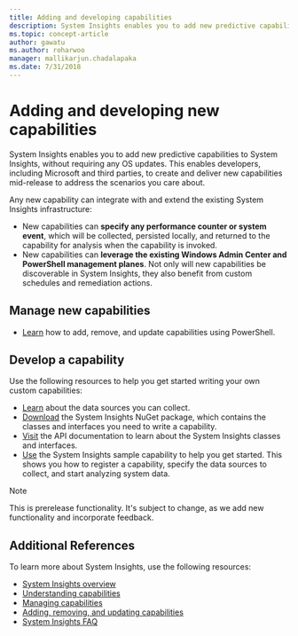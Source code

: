 ```yaml
---
title: Adding and developing capabilities
description: System Insights enables you to add new predictive capabilities to System Insights, without requiring any OS updates. This enables developers, including Microsoft and third parties, to create and deliver new capabilities mid-release to address the scenarios you care about. New capabilities can specify custom data to collect and analyze, and they also integrate with the existing System Insights management planes.
ms.topic: concept-article
author: gawatu
ms.author: roharwoo
manager: mallikarjun.chadalapaka
ms.date: 7/31/2018
---
```


# Adding and developing new capabilities

System Insights enables you to add new predictive capabilities to System Insights, without requiring any OS updates. This enables developers, including Microsoft and third parties, to create and deliver new capabilities mid-release to address the scenarios you care about.

Any new capability can integrate with and extend the existing System Insights infrastructure:

- New capabilities can **specify any performance counter or system event**, which will be collected, persisted locally, and returned to the capability for analysis when the capability is invoked.
- New capabilities can **leverage the existing Windows Admin Center and PowerShell management planes**. Not only will new capabilities be discoverable in System Insights, they also benefit from custom schedules and remediation actions.

## Manage new capabilities
- [Learn](add-remove-update-capabilities.md) how to add, remove, and update capabilities using PowerShell.

## Develop a capability
Use the following resources to help you get started writing your own custom capabilities:
- [Learn](data-sources.md) about the data sources you can collect.
- [Download](https://www.nuget.org/packages/Microsoft.WindowsServer.SystemInsights/) the System Insights NuGet package, which contains the classes and interfaces you need to write a capability.
- [Visit](/dotnet/api/microsoft.systeminsights.capability) the API documentation to learn about the System Insights classes and interfaces.
- [Use](https://aka.ms/systeminsights-samplecapability) the System Insights sample capability to help you get started. This shows you how to register a capability, specify the data sources to collect, and start analyzing system data.

>[!NOTE]
>This is prerelease functionality. It's subject to change, as we add new functionality and incorporate feedback.

## Additional References
To learn more about System Insights, use the following resources:

- [System Insights overview](overview.md)
- [Understanding capabilities](understanding-capabilities.md)
- [Managing capabilities](managing-capabilities.md)
- [Adding, removing, and updating capabilities](add-remove-update-capabilities.md)
- [System Insights FAQ](faq.md)
